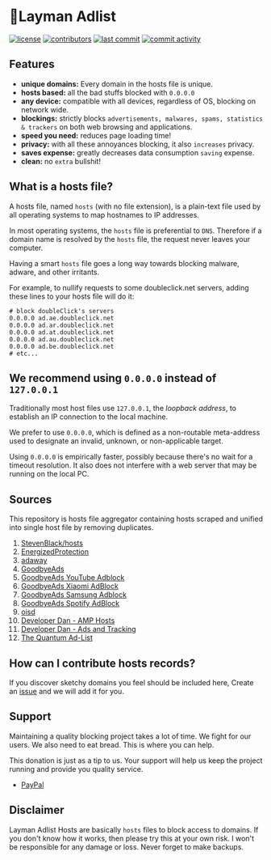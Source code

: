 <h1>🚫Layman Adlist</h1>

[![license](https://img.shields.io/github/license/pishangujeniya/layman-adlist.svg)](https://github.com/pishangujeniya/layman-adlist/blob/main/LICENSE)
[![contributors](https://img.shields.io/github/contributors/pishangujeniya/layman-adlist.svg)](https://github.com/pishangujeniya/layman-adlist/graphs/contributors)
[![last commit](https://img.shields.io/github/last-commit/pishangujeniya/layman-adlist.svg)](https://github.com/pishangujeniya/layman-adlist/commits/main)
[![commit activity](https://img.shields.io/github/commit-activity/y/pishangujeniya/layman-adlist.svg)](https://github.com/pishangujeniya/layman-adlist/commits/main)

##  Features

- **unique domains:** Every domain in the hosts file is unique.
- **hosts based:** all the bad stuffs blocked with `0.0.0.0`
- **any device:** compatible with all devices, regardless of OS, blocking on network wide.
- **blockings:** strictly blocks `advertisements, malwares, spams, statistics & trackers` on both web browsing and applications.
- **speed you need:** reduces page loading time!
- **privacy:** with all these annoyances blocking, it also `increases` privacy.
- **saves expense:** greatly decreases data consumption `saving` expense.
- **clean:** no `extra` bullshit!

## What is a hosts file?

A hosts file, named `hosts` (with no file extension), is a plain-text file used
by all operating systems to map hostnames to IP addresses.

In most operating systems, the `hosts` file is preferential to `DNS`. Therefore
if a domain name is resolved by the `hosts` file, the request never leaves your
computer.

Having a smart `hosts` file goes a long way towards blocking malware, adware,
and other irritants.

For example, to nullify requests to some doubleclick.net servers, adding these
lines to your hosts file will do it:

```text
# block doubleClick's servers
0.0.0.0 ad.ae.doubleclick.net
0.0.0.0 ad.ar.doubleclick.net
0.0.0.0 ad.at.doubleclick.net
0.0.0.0 ad.au.doubleclick.net
0.0.0.0 ad.be.doubleclick.net
# etc...
```

## We recommend using `0.0.0.0` instead of `127.0.0.1`

Traditionally most host files use `127.0.0.1`, the _loopback address_, to
establish an IP connection to the local machine.

We prefer to use `0.0.0.0`, which is defined as a non-routable meta-address used
to designate an invalid, unknown, or non-applicable target.

Using `0.0.0.0` is empirically faster, possibly because there's no wait for a
timeout resolution. It also does not interfere with a web server that may be
running on the local PC.

## Sources
This repository is hosts file aggregator containing hosts scraped and unified into single host file by removing duplicates.
 1. [StevenBlack/hosts](https://github.com/StevenBlack/hosts)
 2. [EnergizedProtection](https://github.com/EnergizedProtection/block/tree/master/ultimate)
 3. [adaway](https://adaway.org/)
 4. [GoodbyeAds](https://github.com/jerryn70/GoodbyeAds)
 5. [GoodbyeAds YouTube Adblock](https://github.com/jerryn70/GoodbyeAds/tree/master/Extension)
 6. [GoodbyeAds Xiaomi AdBlock](https://github.com/jerryn70/GoodbyeAds/tree/master/Extension)
 7. [GoodbyeAds Samsung Adblock](https://github.com/jerryn70/GoodbyeAds/tree/master/Extension)
 8. [GoodbyeAds Spotify AdBlock](https://github.com/jerryn70/GoodbyeAds/tree/master/Extension)
 9. [oisd](https://oisd.nl/)
 10. [Developer Dan - AMP Hosts](https://www.github.developerdan.com/hosts/) 
 11. [Developer Dan - Ads and Tracking](https://www.github.developerdan.com/hosts/lists/ads-and-tracking-extended.txt)
 12. [The Quantum Ad-List](https://gitlab.com/The_Quantum_Alpha/the-quantum-ad-list)

## How can I contribute hosts records?

If you discover sketchy domains you feel should be included here, Create an [issue](https://github.com/pishangujeniya/layman-adlist/issues) and we will add it for you.

## Support

Maintaining a quality blocking project takes a lot of time. We fight for our users. We also need to eat bread. This is where you can help.

This donation is just as a tip to us. Your support will help us keep the project running and provide you quality service.
- [PayPal](https://paypal.me/Pishang)
	

##  Disclaimer

Layman Adlist Hosts are basically `hosts` files to block access to domains. If you don't know how it works, then please try this at your own risk. I won't be responsible for any damage or loss. Never forget to make backups.
